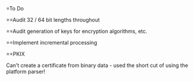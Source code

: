 ﻿=To Do

==Audit 32 / 64 bit lengths throughout

==Audit generation of keys for encryption algorithms, etc.

==Implement incremental processing



==PKIX

Can't create a certificate from binary data - used the short cut of using the 
platform parser!
